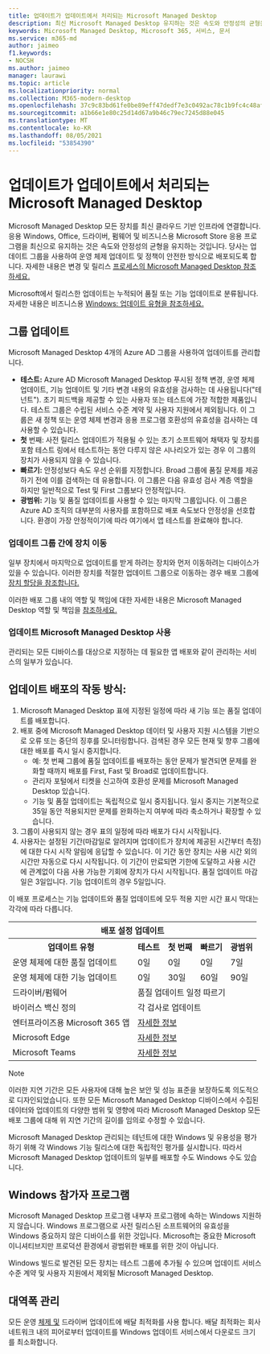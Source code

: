```yaml
---
title: 업데이트가 업데이트에서 처리되는 Microsoft Managed Desktop
description: 최신 Microsoft Managed Desktop 유지하는 것은 속도와 안정성의 균형을 유지하는 것입니다.
keywords: Microsoft Managed Desktop, Microsoft 365, 서비스, 문서
ms.service: m365-md
author: jaimeo
f1.keywords:
- NOCSH
ms.author: jaimeo
manager: laurawi
ms.topic: article
ms.localizationpriority: normal
ms.collection: M365-modern-desktop
ms.openlocfilehash: 37c9c83bd61fe0be89eff47dedf7e3c0492ac78c1b9fc4c48afe822e370a1726
ms.sourcegitcommit: a1b66e1e80c25d14d67a9b46c79ec7245d88e045
ms.translationtype: MT
ms.contentlocale: ko-KR
ms.lasthandoff: 08/05/2021
ms.locfileid: "53854390"
---
```

# <a name="how-updates-are-handled-in-microsoft-managed-desktop"></a>업데이트가 업데이트에서 처리되는 Microsoft Managed Desktop


<!--This topic is the target for a "Learn more" link in the Admin Portal (aka.ms/update-rings); do not delete.-->

<!--Update management -->

Microsoft Managed Desktop 모든 장치를 최신 클라우드 기반 인프라에 연결합니다. 응용 Windows, Office, 드라이버, 펌웨어 및 비즈니스용 Microsoft Store 응용 프로그램을 최신으로 유지하는 것은 속도와 안정성의 균형을 유지하는 것입니다. 당사는 업데이트 그룹을 사용하여 운영 체제 업데이트 및 정책이 안전한 방식으로 배포되도록 합니다. 자세한 내용은 변경 및 릴리스 [프로세스의 Microsoft Managed Desktop 참조하세요.](https://www.microsoft.com/videoplayer/embed/RE4mWqP) 

Microsoft에서 릴리스한 업데이트는 누적되어 품질 또는 기능 업데이트로 분류됩니다.
자세한 내용은 비즈니스용 [Windows: 업데이트 유형을 참조하세요.](/windows/deployment/update/waas-manage-updates-wufb#update-types) 

## <a name="update-groups"></a>그룹 업데이트


Microsoft Managed Desktop 4개의 Azure AD 그룹을 사용하여 업데이트를 관리합니다.

- **테스트:** Azure AD Microsoft Managed Desktop 푸시된 정책 변경, 운영 체제 업데이트, 기능 업데이트 및 기타 변경 내용의 유효성을 검사하는 데 사용됩니다("테넌트"). 초기 피드백을 제공할 수 있는 사용자 또는 테스트에 가장 적합한 제품입니다. 테스트 그룹은 수립된 서비스 수준 계약 및 사용자 지원에서 제외됩니다. 이 그룹은 새 정책 또는 운영 체제 변경과 응용 프로그램 호환성의 유효성을 검사하는 데 사용할 수 있습니다.  
- **첫** 번째: 사전 릴리스 업데이트가 적용될 수 있는 초기 소프트웨어 채택자 및 장치를 포함 테스트 링에서 테스트하는 동안 다루지 않은 시나리오가 있는 경우 이 그룹의 장치가 사용되지 않을 수 있습니다.
- **빠르기:** 안정성보다 속도 우선 순위를 지정합니다. Broad 그룹에 품질 문제를 제공하기 전에 이를 검색하는 데 유용합니다. 이 그룹은 다음 유효성 검사 계층 역할을 하지만 일반적으로 Test 및 First 그룹보다 안정적입니다. 
- **광범위:** 기능 및 품질 업데이트를 사용할 수 있는 마지막 그룹입니다. 이 그룹은 Azure AD 조직의 대부분의 사용자를 포함하므로 배포 속도보다 안정성을 선호합니다. 환경이 가장 안정적이기에 따라 여기에서 앱 테스트를 완료해야 합니다.

### <a name="moving-devices-between-update-groups"></a>업데이트 그룹 간에 장치 이동
일부 장치에서 마지막으로 업데이트를 받게 하려는 장치와 먼저 이동하려는 디바이스가 있을 수 있습니다. 이러한 장치를 적절한 업데이트 그룹으로 이동하는 경우 배포 그룹에 [장치 할당을 참조합니다.](../working-with-managed-desktop/assign-deployment-group.md)

이러한 배포 그룹 내의 역할 및 책임에 대한 자세한 내용은 Microsoft Managed Desktop 역할 및 책임을 [참조하세요.](../intro/roles-and-responsibilities.md)

### <a name="using-microsoft-managed-desktop-update-groups"></a>업데이트 Microsoft Managed Desktop 사용 
관리되는 모든 디바이스를 대상으로 지정하는 데 필요한 앱 배포와 같이 관리하는 서비스의 일부가 있습니다.

## <a name="how-update-deployment-works"></a>업데이트 배포의 작동 방식:
1. Microsoft Managed Desktop 표에 지정된 일정에 따라 새 기능 또는 품질 업데이트를 배포합니다.
2. 배포 중에 Microsoft Managed Desktop 데이터 및 사용자 지원 시스템을 기반으로 오류 또는 중단의 징후를 모니터링합니다. 검색된 경우 모든 현재 및 향후 그룹에 대한 배포를 즉시 일시 중지합니다.
    - 예: 첫 번째 그룹에 품질 업데이트를 배포하는 동안 문제가 발견되면 문제를 완화할 때까지 배포를 First, Fast 및 Broad로 업데이트합니다.
    - 관리자 포털에서 티켓을 신고하여 호환성 문제를 Microsoft Managed Desktop 있습니다.
    - 기능 및 품질 업데이트는 독립적으로 일시 중지됩니다. 일시 중지는 기본적으로 35일 동안 적용되지만 문제를 완화하는지 여부에 따라 축소하거나 확장할 수 있습니다.
3. 그룹이 사용되지 않는 경우 표의 일정에 따라 배포가 다시 시작됩니다.
4. 사용자는 설정된 기간(마감일로 알려지며 업데이트가 장치에 제공된 시간부터 측정)에 대한 다시 시작 알림에 응답할 수 있습니다. 이 기간 동안 장치는 사용 시간 외의 시간만 자동으로 다시 시작됩니다. 이 기간이 만료되면 기한에 도달하고 사용 시간에 관계없이 다음 사용 가능한 기회에 장치가 다시 시작됩니다. 품질 업데이트 마감일은 3일입니다. 기능 업데이트의 경우 5일입니다.

이 배포 프로세스는 기능 업데이트와 품질 업데이트에 모두 적용 지만 시간 표시 막대는 각각에 따라 다릅니다.


<table>
    <tr><th colspan="5">배포 설정 업데이트</th></tr>
    <tr><th>업데이트 유형</th><th>테스트</th><th>첫 번째</th><th>빠르기</th><th>광범위</th></tr>
    <tr><td>운영 체제에 대한 품질 업데이트</td><td>0일</td><td>0일</td><td>0일</td><td>7일</td></tr>
    <tr><td>운영 체제에 대한 기능 업데이트</td><td>0일</td><td>30일</td><td>60일</td><td>90일</td></tr>
    <tr><td>드라이버/펌웨어</td><td colspan="4">품질 업데이트 일정 따르기</td></tr>
    <tr><td>바이러스 백신 정의</td><td colspan="4">각 검사로 업데이트</td></tr>
    <tr><td>엔터프라이즈용 Microsoft 365 앱</td><td colspan="4"><a href="/microsoft-365/managed-desktop/get-started/m365-apps#updates-to-microsoft-365-apps">자세한 정보</a></td></tr>
    <tr><td>Microsoft Edge</td><td colspan="4"><a href="/microsoft-365/managed-desktop/get-started/edge-browser-app#updates-to-microsoft-edge">자세한 정보</a></td></tr>
    <tr><td>Microsoft Teams</td><td colspan="4"><a href="/microsoft-365/managed-desktop/get-started/teams#updates">자세한 정보</a></td></tr>
</table>

>[!NOTE]
>이러한 지연 기간은 모든 사용자에 대해 높은 보안 및 성능 표준을 보장하도록 의도적으로 디자인되었습니다. 또한 모든 Microsoft Managed Desktop 디바이스에서 수집된 데이터와 업데이트의 다양한 범위 및 영향에 따라 Microsoft Managed Desktop 모든 배포 그룹에 대해 위 지연 기간의 길이를 임의로 수정할 수 있습니다.
>
>Microsoft Managed Desktop 관리되는 테넌트에 대한 Windows 및 유용성을 평가하기 위해 각 Windows 기능 릴리스에 대한 독립적인 평가를 실시합니다. 따라서 Microsoft Managed Desktop 업데이트의 일부를 배포할 수도 Windows 수도 있습니다. 

## <a name="windows-insider-program"></a>Windows 참가자 프로그램

Microsoft Managed Desktop 프로그램 내부자 프로그램에 속하는 Windows 지원하지 않습니다. Windows 프로그램으로 사전 릴리스된 소프트웨어의 유효성을 Windows 중요하지 않은 디바이스를 위한 것입니다. Microsoft는 중요한 Microsoft 이니셔티브지만 프로덕션 환경에서 광범위한 배포를 위한 것이 아닙니다. 

Windows 빌드로 발견된 모든 장치는 테스트 그룹에 추가될 수 있으며 업데이트 서비스 수준 계약 및 사용자 지원에서 제외될 Microsoft Managed Desktop.

## <a name="bandwidth-management"></a>대역폭 관리

모든 운영 [체제 및](/windows/deployment/update/waas-delivery-optimization) 드라이버 업데이트에 배달 최적화를 사용 합니다. 배달 최적화는 회사 네트워크 내의 피어로부터 업데이트를 Windows 업데이트 서비스에서 다운로드 크기를 최소화합니다.
